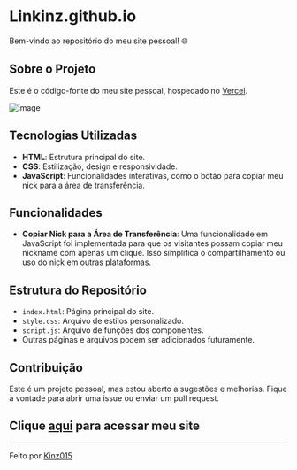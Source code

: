 # Linkinz.github.io

Bem-vindo ao repositório do meu site pessoal! 🌐

## Sobre o Projeto 

Este é o código-fonte do meu site pessoal, hospedado no [Vercel](https://vercel.com/home). 

![image](https://github.com/user-attachments/assets/e60c0f86-0013-4627-a716-7651fe6142c0)

## Tecnologias Utilizadas

- **HTML**: Estrutura principal do site.
- **CSS**: Estilização, design e responsividade.
- **JavaScript**: Funcionalidades interativas, como o botão para copiar meu nick para a área de transferência.

## Funcionalidades

- **Copiar Nick para a Área de Transferência**: 
  Uma funcionalidade em JavaScript foi implementada para que os visitantes possam copiar meu nickname com apenas um clique. Isso simplifica o compartilhamento ou uso do nick em outras plataformas.

## Estrutura do Repositório

- `index.html`: Página principal do site.
- `style.css`: Arquivo de estilos personalizado.
- `script.js`: Arquivo de funções dos componentes.
- Outras páginas e arquivos podem ser adicionados futuramente.

## Contribuição

Este é um projeto pessoal, mas estou aberto a sugestões e melhorias. Fique à vontade para abrir uma issue ou enviar um pull request.

## Clique <a href="https://kinz015.github.io/Linkinz/">aqui</a> para acessar meu site

---

Feito por [Kinz015](https://github.com/kinz015)
